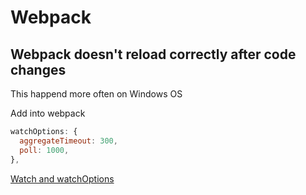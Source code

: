 # Webpack

## Webpack doesn't reload correctly after code changes
This happend more often on Windows OS

Add into webpack
```javascript
watchOptions: {
  aggregateTimeout: 300,
  poll: 1000,
},
  ```
[Watch and watchOptions](https://webpack.js.org/configuration/watch/)
